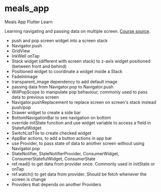 # meals_app

Meals App Flutter Learn

Learning navigating and passing data on multiple screen.
[Course source](https://www.udemy.com/user/academind/).

* push and pop screen widget into a screen stack
* Navigator.push
* GridView
* InkWell onTap
* Stack widget (different with screen stack) to z-axis widget positioned (between front and behind)
* Positioned widget to coordinate a widget inside a Stack
* FadeInImage
* transparent_image dependency to add default image
* passing data from Navigator.pop to Navigator.push
* WillPopScope to manipulate pop behaviour, commonly used to pass data to previous screen
* Navigator.pushReplacement to replace screen on screen's stack instead push/pop
* Drawer widget to create a side bar
* BottomNavigationBar to see navigation on bottom
* override initState function and use widget variable to access a field in StatefulWidget 
* SwitchListTile to create checked widget
* AppBar actions, to add a button actions in app bar
* use Provider, to pass state of data to another screen without using Navigator.pop
* StateNotifier, StateNotifierProvider, ConsumerWidget, ConsumerStatefulWidget, ConsumerState
* ref.read() to get data from provider once. Commonly used in initState or onTap
* ref.watch() to get data from provider. Should be fetch whenever the screen is change
* Providers that depends on another Providers
